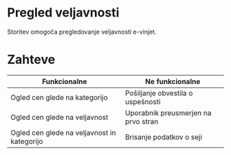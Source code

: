 # Pregled veljavnosti

Storitev omogoča pregledovanje veljavnosti e-vinjet.

# Zahteve
| Funkcionalne | Ne funkcionalne |
| ------------ | --------------- |
| Ogled cen glede na kategorijo | Pošiljanje obvestila o uspešnosti |
| Ogled cen glede na veljavnost | Uporabnik preusmerjen na prvo stran |
| Ogled cen glede na veljavnost in kategorijo | Brisanje podatkov o seji |
